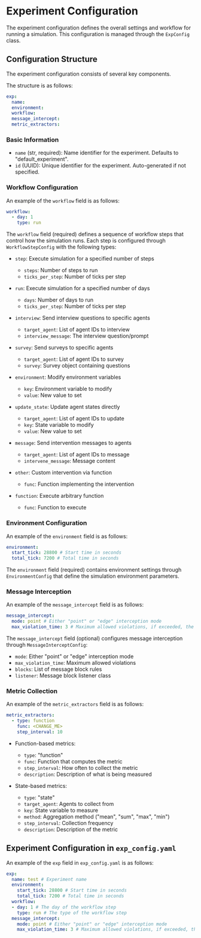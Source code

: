 # Experiment Configuration

The experiment configuration defines the overall settings and workflow for running a simulation. This configuration is managed through the `ExpConfig` class.

## Configuration Structure

The experiment configuration consists of several key components.

The structure is as follows:

```yaml
exp:
  name:
  environment:
  workflow:
  message_intercept:
  metric_extractors:
```

### Basic Information
- `name` (str, required): Name identifier for the experiment. Defaults to "default_experiment".
- `id` (UUID): Unique identifier for the experiment. Auto-generated if not specified.

### Workflow Configuration

An example of the `workflow` field is as follows:

```yaml
workflow:
  - day: 1
    type: run
```

The `workflow` field (required) defines a sequence of workflow steps that control how the simulation runs. Each step is configured through `WorkflowStepConfig` with the following types:

- `step`: Execute simulation for a specified number of steps
  - `steps`: Number of steps to run
  - `ticks_per_step`: Number of ticks per step
  
- `run`: Execute simulation for a specified number of days
  - `days`: Number of days to run
  - `ticks_per_step`: Number of ticks per step

- `interview`: Send interview questions to specific agents
  - `target_agent`: List of agent IDs to interview
  - `interview_message`: The interview question/prompt

- `survey`: Send surveys to specific agents
  - `target_agent`: List of agent IDs to survey
  - `survey`: Survey object containing questions

- `environment`: Modify environment variables
  - `key`: Environment variable to modify
  - `value`: New value to set

- `update_state`: Update agent states directly
  - `target_agent`: List of agent IDs to update
  - `key`: State variable to modify
  - `value`: New value to set

- `message`: Send intervention messages to agents
  - `target_agent`: List of agent IDs to message
  - `intervene_message`: Message content

- `other`: Custom intervention via function
  - `func`: Function implementing the intervention

- `function`: Execute arbitrary function
  - `func`: Function to execute

### Environment Configuration

An example of the `environment` field is as follows:

```yaml
environment:
  start_tick: 28800 # Start time in seconds
  total_tick: 7200 # Total time in seconds
```
The `environment` field (required) contains environment settings through `EnvironmentConfig` that define the simulation environment parameters.

### Message Interception

An example of the `message_intercept` field is as follows:

```yaml
message_intercept:
  mode: point # Either "point" or "edge" interception mode
  max_violation_time: 3 # Maximum allowed violations, if exceeded, the message will be intercepted
```

The `message_intercept` field (optional) configures message interception through `MessageInterceptConfig`:

- `mode`: Either "point" or "edge" interception mode
- `max_violation_time`: Maximum allowed violations
- `blocks`: List of message block rules
- `listener`: Message block listener class

### Metric Collection

An example of the `metric_extractors` field is as follows:

```yaml
metric_extractors:
  - type: function
    func: <CHANGE_ME>
    step_interval: 10
```

- Function-based metrics:
  - `type`: "function"
  - `func`: Function that computes the metric
  - `step_interval`: How often to collect the metric
  - `description`: Description of what is being measured

- State-based metrics:
  - `type`: "state" 
  - `target_agent`: Agents to collect from
  - `key`: State variable to measure
  - `method`: Aggregation method ("mean", "sum", "max", "min")
  - `step_interval`: Collection frequency
  - `description`: Description of the metric

## Experiment Configuration in `exp_config.yaml`

An example of the `exp` field in `exp_config.yaml` is as follows:

```yaml
exp:
  name: test # Experiment name
  environment:
    start_tick: 28800 # Start time in seconds
    total_tick: 7200 # Total time in seconds
  workflow:
  - day: 1 # The day of the workflow step
    type: run # The type of the workflow step
  message_intercept:
    mode: point # Either "point" or "edge" interception mode
    max_violation_time: 3 # Maximum allowed violations, if exceeded, the message will be intercepted
```
